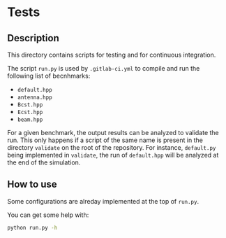 # Tests

## Description

This directory contains scripts for testing and for continuous integration.

The script `run.py` is used by `.gitlab-ci.yml` to compile and run the following list of becnhmarks:

- `default.hpp`
- `antenna.hpp`
- `Bcst.hpp`
- `Ecst.hpp`
- `beam.hpp`

For a given benchmark, the output results can be analyzed to validate the run.
This only happens if a script of the same name is present in the directory `validate` on the root of the repository.
For instance, `default.py` being implemented in `validate`, the run of `default.hpp` will be analyzed at the end of the simulation.

## How to use

Some configurations are alreday implemented at the top of `run.py`.

You can get some help with:

```bash
python run.py -h
```